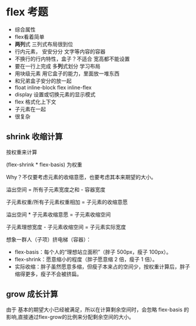 # flex 考题
- 综合属性
- flex看着简单
- **两列**式  三列式布局很到位
- 行内元素， 安安分分 文字等内容的容器
- 不换行的行内特性，盒子？不适合  宽高都不能设置
- 要在一行上完成 多**列**式划分 学习布局
- 用块级元素 用它盒子的能力，里面放一堆东西
- 和兄弟盒子安分的放一起
- float inline-block flex inline-flex
- display 设置或切换元素的显示模式
- flex 格式化上下文
- 子元素在一起
- 很复杂


## shrink 收缩计算


按权重来计算

(flex-shrink * flex-basis) 为权重

Why？不仅要考虑元素的收缩意愿，也要考虑其本来期望的大小。

溢出空间 = 所有子元素宽度之和 - 容器宽度

子元素权重/所有子元素权重相加 = 子元素的收缩意愿

溢出空间 * 子元素收缩意愿 = 子元素收缩空间

子元素理想宽度 - 子元素收缩空间 = 子元素实际宽度

想象一群人（子项）挤电梯（容器）：

- flex-basis：每个人的“理想站立面积”（胖子 500px，瘦子 100px）。
- flex-shrink：愿意缩小的程度（胖子愿意缩 2 倍，瘦子 1 倍）。
- 实际收缩：胖子虽然愿意多缩，但瘦子本来占的空间少，按权重计算后，胖子缩得更多，瘦子不会被挤扁。

## grow 成长计算

由于 基本的期望大小已经被满足，所以在计算剩余空间时，会忽略 flex-basis 的影响,直接通过flex-grow的比例来分配剩余空间的大小。